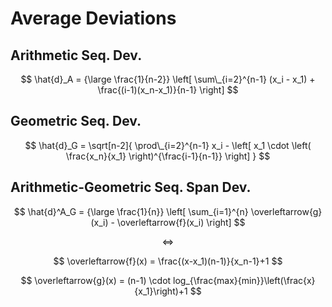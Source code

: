 # Average Deviations

## Arithmetic Seq. Dev.

$$
\hat{d}_A =
{\large \frac{1}{n-2}}
\left[
 \sum\_{i=2}^{n-1}
 (x_i - x_1) +
 \frac{(i-1)(x_n-x_1)}{n-1}
\right]
$$

## Geometric Seq. Dev.

$$
\hat{d}_G =
\sqrt[n-2]{
 \prod\_{i=2}^{n-1}
 x_i - \left[
  x_1 \cdot
  \left(
   \frac{x_n}{x_1}
  \right)^{\frac{i-1}{n-1}}
 \right]
}
$$

## Arithmetic-Geometric Seq. Span Dev.

$$
\hat{d}^A_G = {\large \frac{1}{n}}
\left[
 \sum_{i=1}^{n}
 \overleftarrow{g}(x_i) -
 \overleftarrow{f}(x_i)
\right]
$$

$$
\iff
$$

$$
\overleftarrow{f}(x) = \frac{(x-x_1)(n-1)}{x_n-1}+1
$$

$$
\overleftarrow{g}(x) = (n-1) \cdot log_{\frac{max}{min}}\left(\frac{x}{x_1}\right)+1
$$
